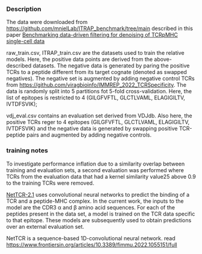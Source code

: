
###  Description 

The data were downloaded from https://github.com/mnielLab/ITRAP_benchmark/tree/main
described in this paper [Benchmarking data-driven filtering for denoising of TCRpMHC single-cell data](https://www.nature.com/articles/s41598-023-43048-3#data-availability)



raw_train.csv, ITRAP_train.csv are the datasets used to train the relative models. Here, the positive data points are derived from the above-described datasets. The negative data is generated by paring the positive TCRs to a peptide different from its target cognate (denoted as swapped negatives). The negative set is augmented by adding negative control TCRs from https://github.com/viragbioinfo/IMMREP_2022_TCRSpecificity. The data is randomly split into 5 partitions fot 5-fold cross-validation. Here, the list of epitopes is restricted to 4 (GILGFVFTL, GLCTLVAML, ELAGIGILTV, IVTDFSVIK);

vdj_eval.csv contains an evaluation set derived from VDJdb. Also here, the positive TCRs reger to 4 epitopes (GILGFVFTL, GLCTLVAML, ELAGIGILTV, IVTDFSVIK) and the negative data is generated by swapping positive TCR-peptide pairs and augmented by adding negative controls.

### training notes

To investigate performance inflation due to a similarity overlap between training and evaluation sets, a second evaluation was performed where TCRs from the evaluation data that had a kernel similarity value25 above 0.9 to the training TCRs were removed.


[NetTCR-2.1](https://www.nature.com/articles/s42003-021-02610-3) uses convolutional neural networks to predict the binding of a TCR and a peptide-MHC complex. In the current work, the inputs to the model are the CDR3 α and β amino acid sequences. For each of the peptides present in the data set, a model is trained on the TCR data specific to that epitope. These models are subsequently used to obtain predictions over an external evaluation set.

NetTCR is a sequence-based 1D-convolutional neural network. read https://www.frontiersin.org/articles/10.3389/fimmu.2022.1055151/full

